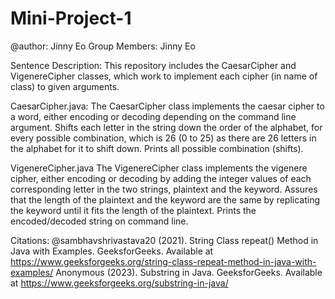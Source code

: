 # Mini-Project-1
@author: Jinny Eo
Group Members: Jinny Eo

Sentence Description:
This repository includes the CaesarCipher and VigenereCipher classes, which work to implement each cipher (in name of class) to given arguments.

CaesarCipher.java:
The CaesarCipher class implements the caesar cipher to a word, either encoding or decoding depending on the command line argument. Shifts each letter in the string down the order of the alphabet, for every possible combination, which is 26 (0 to 25) as there are 26 letters in the alphabet for it to shift down. Prints all possible combination (shifts).

VigenereCipher.java
The VigenereCipher class implements the vigenere cipher, either encoding or decoding by adding the integer values of each corresponding letter in the two strings, plaintext and the keyword. Assures that the length of the plaintext and the keyword are the same by replicating the keyword until it fits the length of the plaintext. Prints the encoded/decoded string on command line.


Citations:
@sambhavshrivastava20 (2021). String Class repeat() Method in Java with Examples. GeeksforGeeks. Available at
  https://www.geeksforgeeks.org/string-class-repeat-method-in-java-with-examples/
Anonymous (2023). Substring in Java. GeeksforGeeks. Available at
  https://www.geeksforgeeks.org/substring-in-java/
  
